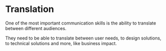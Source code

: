 # Translation
One of the most important communication skills is the ability to translate between different audiences.

They need to be able to translate between user needs, to design solutions, to technical solutions and more, like business impact.

